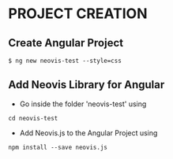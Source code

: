 # PROJECT CREATION



## Create Angular Project

```
$ ng new neovis-test --style=css 
```


## Add Neovis Library for Angular

- Go inside the folder 'neovis-test' using
```
cd neovis-test
```
- Add Neovis.js to the Angular Project using
```
npm install --save neovis.js
```

